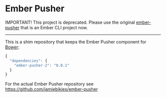 #  Ember Pusher

IMPORTANT! This project is deprecated. Please use the original [ember-pusher](https://github.com/jamiebikies/ember-pusher) that is an Ember CLI project now.

---

This is a shim repository that keeps the Ember Pusher component for
[Bower](http://bower.io):

```js
{
  "dependencies": {
    "ember-pusher-2": "0.0.1"
  }
}
```

For the actual Ember Pusher repository see
https://github.com/jamiebikies/ember-pusher

